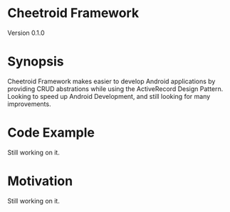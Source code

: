 # Cheetroid Framework
Version 0.1.0

# Synopsis
Cheetroid Framework makes easier to develop Android applications by providing CRUD abstrations while using the ActiveRecord Design Pattern. Looking to speed up Android Development, and still looking for many improvements.

# Code Example

Still working on it.

# Motivation

Still working on it.
